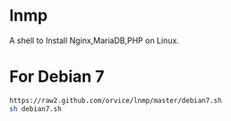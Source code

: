 lnmp
====

A shell to Install Nginx,MariaDB,PHP on Linux.


For Debian 7
=====
```bash
https://raw2.github.com/orvice/lnmp/master/debian7.sh 
sh debian7.sh
```